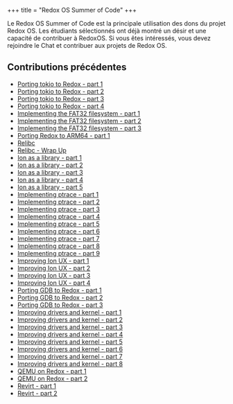 +++
title = "Redox OS Summer of Code"
+++

Le Redox OS Summer of Code est la principale utilisation des dons du projet Redox OS.
Les étudiants sélectionnés ont déjà montré un désir et une capacité de contribuer à RedoxOS.
Si vous êtes intéressés, vous devez rejoindre le Chat et contribuer aux projets de Redox OS.

## Contributions précédentes

- [Porting tokio to Redox - part 1](https://www.redox-os.org/news/rsoc-porting-tokio-1/)
- [Porting tokio to Redox - part 2](https://www.redox-os.org/news/rsoc-porting-tokio-2/)
- [Porting tokio to Redox - part 3](https://www.redox-os.org/news/rsoc-porting-tokio-3/)
- [Porting tokio to Redox - part 4](https://www.redox-os.org/news/rsoc-porting-tokio-4/)
- [Implementing the FAT32 filesystem - part 1](https://www.redox-os.org/news/rsoc-fat32-1/)
- [Implementing the FAT32 filesystem - part 2](https://www.redox-os.org/news/rsoc-fat32-2/)
- [Implementing the FAT32 filesystem - part 3](https://www.redox-os.org/news/rsoc-fat32-3/)
- [Porting Redox to ARM64 - part 1](https://www.redox-os.org/news/rsoc-arm64-0x01/)
- [Relibc](https://www.redox-os.org/news/rsoc-relibc/)
- [Relibc - Wrap Up](https://www.redox-os.org/news/rsoc-relibc-final/)
- [Ion as a library - part 1](https://www.redox-os.org/news/rsoc-ion-lib-0/)
- [Ion as a library - part 2](https://www.redox-os.org/news/rsoc-ion-lib-1/)
- [Ion as a library - part 3](https://www.redox-os.org/news/rsoc-ion-lib-2/)
- [Ion as a library - part 4](https://www.redox-os.org/news/rsoc-ion-lib-3/)
- [Ion as a library - part 5](https://www.redox-os.org/news/rsoc-ion-lib-4/)
- [Implementing ptrace - part 1](https://www.redox-os.org/news/rsoc-ptrace-0/)
- [Implementing ptrace - part 2](https://www.redox-os.org/news/rsoc-ptrace-1/)
- [Implementing ptrace - part 3](https://www.redox-os.org/news/rsoc-ptrace-2/)
- [Implementing ptrace - part 4](https://www.redox-os.org/news/rsoc-ptrace-3/)
- [Implementing ptrace - part 5](https://www.redox-os.org/news/rsoc-ptrace-4/)
- [Implementing ptrace - part 6](https://www.redox-os.org/news/rsoc-ptrace-5/)
- [Implementing ptrace - part 7](https://www.redox-os.org/news/rsoc-ptrace-6/)
- [Implementing ptrace - part 8](https://www.redox-os.org/news/rsoc-ptrace-7/)
- [Implementing ptrace - part 9](https://www.redox-os.org/news/rsoc-ptrace-8/)
- [Improving Ion UX - part 1](https://www.redox-os.org/news/rsoc-ion-ux-1/)
- [Improving Ion UX - part 2](https://www.redox-os.org/news/rsoc-ion-ux-2/)
- [Improving Ion UX - part 3](https://www.redox-os.org/news/rsoc-ion-ux-3/)
- [Improving Ion UX - part 4](https://www.redox-os.org/news/rsoc-ion-ux-4-5/)
- [Porting GDB to Redox - part 1](https://www.redox-os.org/news/rsoc-gdb-0/)
- [Porting GDB to Redox - part 2](https://www.redox-os.org/news/rsoc-gdb-1/)
- [Porting GDB to Redox - part 3](https://www.redox-os.org/news/public-announcement-gdb/)
- [Improving drivers and kernel - part 1](https://www.redox-os.org/news/io_uring-0/)
- [Improving drivers and kernel - part 2](https://www.redox-os.org/news/io_uring-1/)
- [Improving drivers and kernel - part 3](https://www.redox-os.org/news/io_uring-2/)
- [Improving drivers and kernel - part 4](https://www.redox-os.org/news/io_uring-3/)
- [Improving drivers and kernel - part 5](https://www.redox-os.org/news/io_uring-4/)
- [Improving drivers and kernel - part 6](https://www.redox-os.org/news/io_uring-5/)
- [Improving drivers and kernel - part 7](https://www.redox-os.org/news/drivers-and-kernel-6/)
- [Improving drivers and kernel - part 8](https://www.redox-os.org/news/drivers-and-kernel-7/)
- [QEMU on Redox - part 1](https://www.redox-os.org/news/rsoc-2021-qemu-1/)
- [QEMU on Redox - part 2](https://www.redox-os.org/news/bochs-qemu-2/)
- [Revirt - part 1](https://www.redox-os.org/news/revirt-1/)
- [Revirt - part 2](https://www.redox-os.org/news/rsoc-2022-revirt-u-1/)
